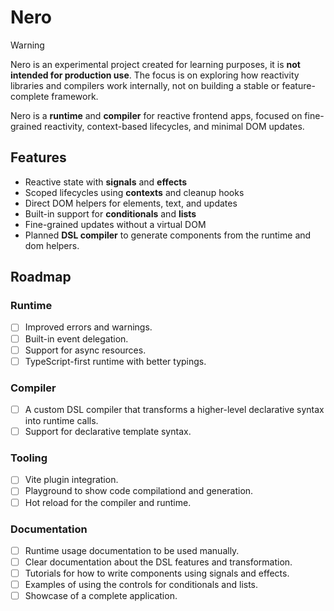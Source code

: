 # Nero

> [!WARNING]
> Nero is an experimental project created for learning purposes, it is **not intended for production use**. The focus is on exploring how reactivity libraries and compilers work internally, not on building a stable or feature-complete framework.

Nero is a **runtime** and **compiler** for reactive frontend apps, focused on fine-grained reactivity, context-based lifecycles, and minimal DOM updates.

## Features

- Reactive state with **signals** and **effects**
- Scoped lifecycles using **contexts** and cleanup hooks
- Direct DOM helpers for elements, text, and updates
- Built-in support for **conditionals** and **lists**
- Fine-grained updates without a virtual DOM
- Planned **DSL compiler** to generate components from the runtime and dom helpers.

## Roadmap

### Runtime

- [ ] Improved errors and warnings.
- [ ] Built-in event delegation.
- [ ] Support for async resources.
- [ ] TypeScript-first runtime with better typings.

### Compiler

- [ ] A custom DSL compiler that transforms a higher-level declarative syntax into runtime calls.
- [ ] Support for declarative template syntax.

### Tooling

- [ ] Vite plugin integration.
- [ ] Playground to show code compilationd and generation.
- [ ] Hot reload for the compiler and runtime.

### Documentation

- [ ] Runtime usage documentation to be used manually.
- [ ] Clear documentation about the DSL features and transformation.
- [ ] Tutorials for how to write components using signals and effects.
- [ ] Examples of using the controls for conditionals and lists.
- [ ] Showcase of a complete application.